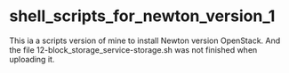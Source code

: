 # shell_scripts_for_newton_version_1
This ia a scripts  version of mine to install Newton version OpenStack.
And the file 12-block_storage_service-storage.sh was not finished when uploading it.

